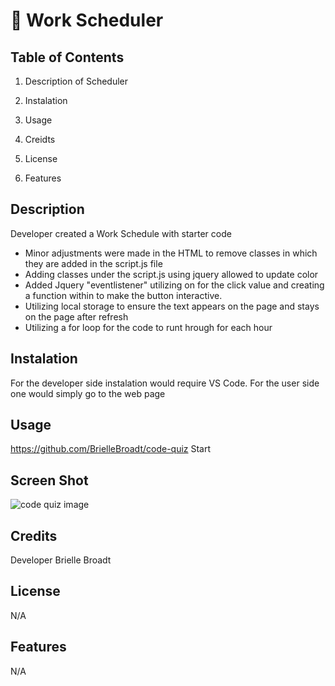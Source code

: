 # 📅 Work Scheduler

## Table of Contents

1. Description of Scheduler

2. Instalation

3. Usage

4. Creidts

5. License

6. Features

## Description
Developer created a Work Schedule with starter code
*  Minor adjustments were made in the HTML to remove classes in which they are added in the script.js file
* Adding classes under the script.js using jquery allowed to update color
* Added Jquery "eventlistener" utilizing on for the click value and creating a function within to make the button interactive.
* Utilizing local storage to ensure the text appears on the page and stays on the page after refresh
* Utilizing a for loop for the code to runt hrough for each hour

## Instalation
For the developer side instalation would require VS Code. For the user side one would simply go to the web page

## Usage
https://github.com/BrielleBroadt/code-quiz
Start 
## Screen Shot
![code quiz image](https://github.com/BrielleBroadt/code-quiz/assets/135186013/89575b2b-3715-475f-ace7-4f0053be4796)





## Credits
Developer Brielle Broadt

## License 
N/A
## Features
N/A